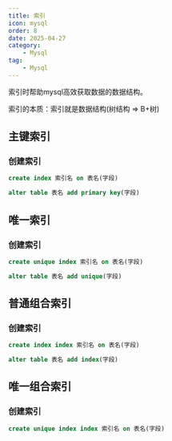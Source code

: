 ```yaml
---
title: 索引
icon: mysql
order: 8
date: 2025-04-27
category:
    - Mysql
tag:
    - Mysql
---
```


索引时帮助mysql高效获取数据的数据结构。

索引的本质：索引就是数据结构(树结构 => B+树)

## 主键索引

### 创建索引

```sql
create index 索引名 on 表名(字段)

alter table 表名 add primary key(字段)
```

## 唯一索引

### 创建索引

```sql
create unique index 索引名 on 表名(字段)

alter table 表名 add unique(字段)
```

## 普通组合索引

### 创建索引

```sql
create index index 索引名 on 表名(字段)

alter table 表名 add index(字段)
```

## 唯一组合索引

### 创建索引

```sql
create unique index index 索引名 on 表名(字段)
```
